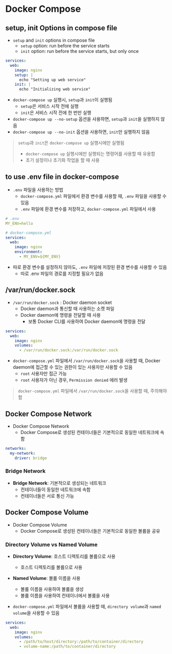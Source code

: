 # Docker Compose

## setup, init Options in compose file

- `setup` and `init` options in compose file
  - `setup` option: run before the service starts
  - `init` option: run before the service starts, but only once

```yaml
services:
  web:
    image: nginx
    setup: |
      echo "Setting up web service"
    init: |
      echo "Initializing web service"
```

- `docker-compose up` 실행시, `setup`과 `init`이 실행됨
  - `setup`은 서비스 시작 전에 실행
  - `init`은 서비스 시작 전에 한 번만 실행
- `docker-compose up --no-setup` 옵션을 사용하면, `setup`과 `init`을 실행하지 않음
- `docker-compose up --no-init` 옵션을 사용하면, `init`만 실행하지 않음

> `setup`과 `init`은 `docker-compose up` 실행시에만 실행됨
> - `docker-compose up` 실행시에만 실행되는 명령어를 사용할 때 유용함
> - 초기 설정이나 초기화 작업을 할 때 사용

## to use .env file in docker-compose

- `.env` 파일을 사용하는 방법
  - `docker-compose.yml` 파일에서 환경 변수를 사용할 때, `.env` 파일을 사용할 수 있음
  - `.env` 파일에 환경 변수를 저장하고, `docker-compose.yml` 파일에서 사용

```yaml
# .env
MY_ENV=hello
```
  
```yaml
# docker-compose.yml
services:
  web:
    image: nginx
    environment:
      - MY_ENV=${MY_ENV}
```

- 따로 환경 변수를 설정하지 않아도, `.env` 파일에 저장된 환경 변수를 사용할 수 있음
  - 따로 .env 파일의 경로를 지정할 필요가 없음

## /var/run/docker.sock

- `/var/run/docker.sock` : Docker daemon socket
  - Docker daemon과 통신할 때 사용하는 소켓 파일
  - Docker daemon에 명령을 전달할 때 사용
    - 보통 Docker CLI를 사용하여 Docker daemon에 명령을 전달

```yaml
services:
  web:
    image: nginx
    volumes:
      - /var/run/docker.sock:/var/run/docker.sock
```

- `docker-compose.yml` 파일에서 `/var/run/docker.sock`을 사용할 때, Docker daemon에 접근할 수 있는 권한이 있는 사용자만 사용할 수 있음
  - `root` 사용자만 접근 가능
  - `root` 사용자가 아닌 경우, `Permission denied` 에러 발생

> `docker-compose.yml` 파일에서 `/var/run/docker.sock`을 사용할 때, 주의해야 함

## Docker Compose Network

- Docker Compose Network
  - Docker Compose로 생성된 컨테이너들은 기본적으로 동일한 네트워크에 속함

```yaml
networks:
  my-network:
    driver: bridge
```

### Bridge Network

- **Bridge Network**: 기본적으로 생성되는 네트워크
  - 컨테이너들이 동일한 네트워크에 속함
  - 컨테이너들은 서로 통신 가능

## Docker Compose Volume

- Docker Compose Volume
  - Docker Compose로 생성된 컨테이너들은 기본적으로 동일한 볼륨을 공유

### Directory Volume vs Named Volume

- **Directory Volume**: 호스트 디렉토리를 볼륨으로 사용
  - 호스트 디렉토리를 볼륨으로 사용

- **Named Volume**: 볼륨 이름을 사용
  - 볼륨 이름을 사용하여 볼륨을 생성
  - 볼륨 이름을 사용하여 컨테이너에서 볼륨을 사용

- `docker-compose.yml` 파일에서 볼륨을 사용할 때, `directory volume`과 `named volume`을 사용할 수 있음

```yaml
services:
  web:
    image: nginx
    volumes:
      - /path/to/host/directory:/path/to/container/directory
      - volume-name:/path/to/container/directory
```


